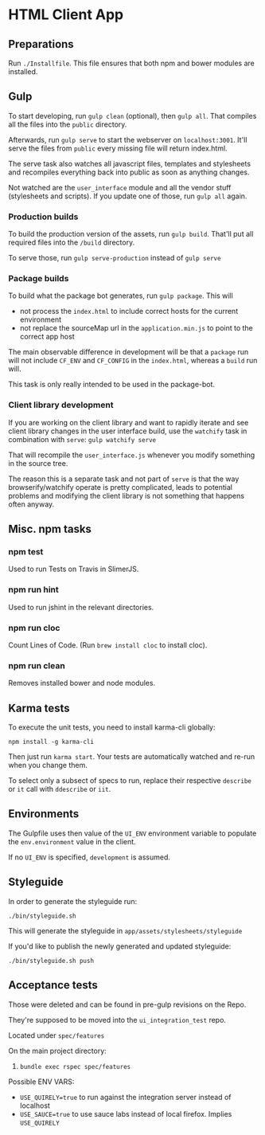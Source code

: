 # HTML Client App

## Preparations

Run `./Installfile`. This file ensures that both npm and bower modules are
installed.

## Gulp

To start developing, run `gulp clean` (optional), then `gulp all`.
That compiles all the files into the `public` directory.

Afterwards, run `gulp serve` to start the webserver on `localhost:3001`.
It'll serve the files from `public` every missing file will return
index.html.

The serve task also watches all javascript files, templates and
stylesheets and recompiles everything back into public as soon as
anything changes.

Not watched are the `user_interface` module and all the vendor stuff
(stylesheets and scripts). If you update one of those, run `gulp all`
again.

### Production builds

To build the production version of the assets, run `gulp build`.
That'll put all required files into the `/build` directory.

To serve those, run `gulp serve-production` instead of `gulp serve`

### Package builds

To build what the package bot generates, run `gulp package`.
This will

* not process the `index.html` to include correct hosts for the current
  environment
* not replace the sourceMap url in the `application.min.js` to point to
  the correct app host

The main observable difference in development will be that a `package`
run will not include `CF_ENV` and `CF_CONFIG` in the `index.html`,
whereas a `build` run will.

This task is only really intended to be used in the package-bot.

### Client library development

If you are working on the client library and want to rapidly iterate and
see client library changes in the user interface build, use the `watchify`
task in combination with `serve`: `gulp watchify serve`

That will recompile the `user_interface.js` whenever you modify
something in the source tree.

The reason this is a separate task and not part of `serve` is that the
way browserify/watchify operate is pretty complicated, leads to
potential problems and modifying the client library is not something
that happens often anyway.

## Misc. npm tasks

### npm test

Used to run Tests on Travis in SlimerJS.

### npm run hint

Used to run jshint in the relevant directories.

### npm run cloc

Count Lines of Code. (Run `brew install cloc` to install cloc).

### npm run clean

Removes installed bower and node modules.

## Karma tests

To execute the unit tests, you need to install karma-cli globally:

    npm install -g karma-cli

Then just run `karma start`. Your tests are automatically watched and
re-run when you change them.

To select only a subsect of specs to run, replace their respective
`describe` or `it` call with `ddescribe` or `iit`.

## Environments

The Gulpfile uses then value of the `UI_ENV` environment variable to
populate the `env.environment` value in the client.

If no `UI_ENV` is specified, `development` is assumed.

## Styleguide

In order to generate the styleguide run:
```
./bin/styleguide.sh
```

This will generate the styleguide in `app/assets/stylesheets/styleguide`

If you'd like to publish the newly generated and updated styleguide:
```
./bin/styleguide.sh push
```
## Acceptance tests

Those were deleted and can be found in pre-gulp revisions on the Repo.

They're supposed to be moved into the `ui_integration_test` repo.

Located under `spec/features`

On the main project directory:

1. `bundle exec rspec spec/features`

Possible ENV VARS:

- `USE_QUIRELY=true` to run against the integration server
  instead of localhost
- `USE_SAUCE=true` to use sauce labs instead of local firefox.
  Implies `USE_QUIRELY`

